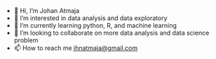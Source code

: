 - 👋 Hi, I’m Johan Atmaja
- 👀 I’m interested in data analysis and data exploratory
- 🌱 I’m currently learning python, R, and machine learning
- 💞️ I’m looking to collaborate on more data analysis and data science problem
- 📫 How to reach me jhnatmaja@gmail.com

<!---
AsianWaldo/AsianWaldo is a ✨ special ✨ repository because its `README.md` (this file) appears on your GitHub profile.
You can click the Preview link to take a look at your changes.
--->
